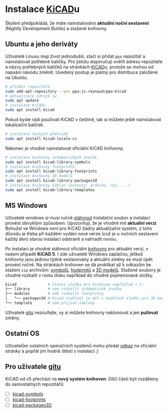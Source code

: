 # Instalace [KiCAD](http://kicad.org/)u
Školení předpokládá, že máte nainstalováno __aktuální noční sestavení__ (Nightly Development Builds) a stažené knihovny.

## Ubuntu a jeho deriváty
Uživatelé Linuxu mají život jednodušší, stačí si přidat `ppa` repozitář a nainstalovat potřebné balíčky. Pro jistotu doporučuji ověřit adresu repozitáře a názvy potřebných balíčků na stránkách [KiCAD](http://kicad.org/download/ubuntu/)u, protože se mohou od napsání návodu změnit. Uvedený postup je platný pro distribuce založené na Ubuntu.
```bash
# přidání repozitáře
sudo add-apt-repository --yes ppa:js-reynaud/ppa-kicad
# aktualizace zdrojů sw
sudo apt update
# instalace KiCADu
sudo apt install kicad
```

Pokud byste rádi používali KiCAD v češtině, tak si můžete ještě nainstalovat lokalizační balíček.
```bash
# instalace českých překladů
sudo apt install kicad-locale-cs
```

Nakonec je vhodné nainstalovat oficiální KiCAD knihovny.
```bash
# instalace knihovny schématických značek
sudo apt install kicad-library-symbols
# instalace knihovny footprintů
sudo apt install kicad-library-footprints
# instalace knihovny 3D modelů
sudo apt install kicad-library-packages3d
# instalace knihovny šablon (pinouty: arduino, rpi, ...)
sudo apt install kicad-library-templates
```

## MS Windows
Uživatelé windows si musí ručně [stáhnout](http://downloads.kicad.org/windows/nightly/) instalační soubor a instalaci provést obvyklým způsobem. Upozorňuji, že je vhodné mít __aktuální verzi__. Bohužel ve Windows není pro KiCAD žádný aktualizační systém, z toho důvodu je třeba při každém vydání nové verze (což je u nočních sestavení každý den) starou instalaci odstranit a nahradit novou.

Po instalaci je vhodné stáhnout oficiální [knihovny](http://kicad.org/libraries/download/) pro aktuální verzi, v našem případě __KiCAD 5__. I zde uživatelé Windows zapláčou, jelikož knihovny jsou jednou týdně sestavovány a aktuální změny se musí opět provést ručně. Na stránkách knihoven se dá proklikat až k odkazům ke stažení `zip` archivům: [symbolů](https://github.com/KiCad/kicad-symbols/archive/master.zip), [footprintů](https://github.com/KiCad/kicad-footprints/archive/master.zip) a [3D modelů](https://github.com/kicad/kicad-packages3d/archive/master.zip). Stažené soubory je vhodné rozbalit v rootu disku například do vhodně pojmenované složky.
```bash
kicad              # hlavní složka pro knihovny například v C:
├── library        # sem rozbalit schématické značky
├── modules        # zde rozbalit footprinty
│   └── packages3d # Kicad zvyklost je mít v modulech složku pro 3D modely
└── template       # sem přijsou šablony
```

Uživatelé [gitu](https://git-scm.com/) nezoufejte, vy si můžete knihovny naklonovat a jen __pullovat__ změny.

## Ostatní OS
Uživatelům ostatních operačních systémů mohu předat [odkaz](http://kicad.org/) na oficiální stránky a popřát jim hodně štěstí s instalací ;)

## Pro uživatele [gitu](https://git-scm.com/)
KiCAD od v5 přechází na __nový systém knihoven__. Dílčí části byli rozděleny do samostatných repozitářů:
- [ ] [kicad-symbols](https://github.com/KiCad/kicad-symbols)
- [ ] [kicad-footprints](https://github.com/KiCad/kicad-footprints)
- [ ] [kicad-packages3D](https://github.com/KiCad/kicad-packages3D)
